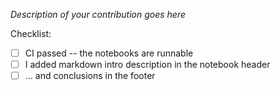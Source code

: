 *Description of your contribution goes here*


Checklist:

- [ ] CI passed -- the notebooks are runnable
- [ ] I added markdown intro description in the notebook header
- [ ] ... and conclusions in the footer
